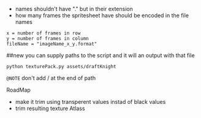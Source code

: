 - names shouldn't have "." but in their extension
- how many frames the spritesheet have should be encoded in the file names 
```
x = number of frames in row
y = number of frames in column
fileName = "imageName_x_y.format"
```
##new 
you can supply paths to the script and it will an output with that file 
```
python texturePack.py assets/draftKnight
```
`@NOTE` don't add / at the end of path


RoadMap 
- make it trim using transperent values instad of black values 
- trim resulting texture Atlass